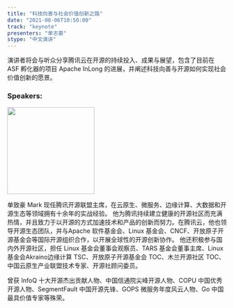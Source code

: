 ```yaml
---
title: "科技向善与社会价值创新之路"
date: "2021-08-06T10:50:00"
track: "keynote"
presenters: "单志豪"
stype: "中文演讲"
---
```

演讲者将会与听众分享腾讯云在开源的持续投入、成果与展望，包含了目前在 ASF 孵化器的项目 Apache InLong 的进展，并阐述科技向善与开源如何实现社会价值创新的愿景。

### Speakers:

<img src="images/speaker/Mark-Shan.png" width="200"/>


单致豪 Mark 现任腾讯开源联盟主席，在云原生、微服务、边缘计算、大数据和开源生态等领域拥有十余年的实战经验。 他为腾讯持续建立健康的开源社区而充满热情，并且致力于以开源的方式加速技术和产品的创新而努力。在腾讯云，他也领导开源生态团队，并与Apache 软件基金会、Linux 基金会、CNCF、开放原子开源基金会等国际开源组织合作，以开展全球性的开源创新协作。 他还积极参与国内外开源社区，担任 Linux 基金会董事会观察员、TARS 基金会董事主席、Linux 基金会Akraino边缘计算 TSC、开放原子开源基金会 TOC、木兰开源社区 TOC、中国云原生产业联盟技术专家、开源社顾问委员。

曾获 InfoQ 十大开源杰出贡献人物、中国信通院尖峰开源人物、COPU 中国优秀开源人物、SegmentFault 中国开源先锋、GOPS 微服务年度风云人物、Go 中国最具价值专家等殊荣。

